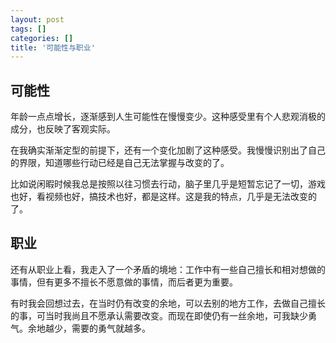 ```yaml
---
layout: post
tags: []
categories: []
title: '可能性与职业'
---
```


## 可能性

年龄一点点增长，逐渐感到人生可能性在慢慢变少。这种感受里有个人悲观消极的成分，也反映了客观实际。

在我确实渐渐定型的前提下，还有一个变化加剧了这种感受。我慢慢识别出了自己的界限，知道哪些行动已经是自己无法掌握与改变的了。

比如说闲暇时候我总是按照以往习惯去行动，脑子里几乎是短暂忘记了一切，游戏也好，看视频也好，搞技术也好，都是这样。这是我的特点，几乎是无法改变的了。

## 职业

还有从职业上看，我走入了一个矛盾的境地：工作中有一些自己擅长和相对想做的事情，但有更多不擅长不愿意做的事情，而后者更为重要。

有时我会回想过去，在当时仍有改变的余地，可以去别的地方工作，去做自己擅长的事，可当时我尚且不愿承认需要改变。而现在即使仍有一丝余地，可我缺少勇气。余地越少，需要的勇气就越多。

